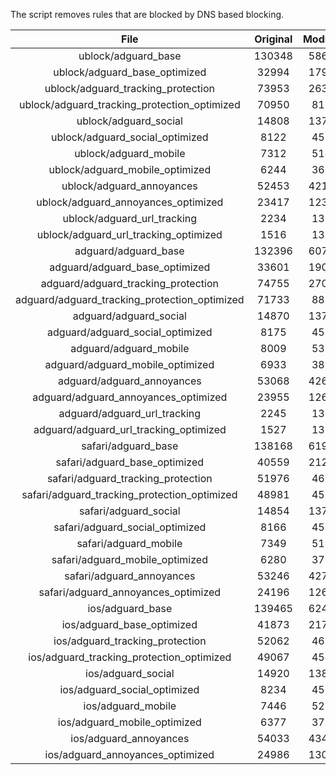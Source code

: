 The script removes rules that are blocked by DNS based blocking.


| File | Original | Modified |
|:----:|:-----:|:-----:|
| ublock/adguard_base | 130348 | 58631 |
| ublock/adguard_base_optimized | 32994 | 17969 |
| ublock/adguard_tracking_protection | 73953 | 26347 |
| ublock/adguard_tracking_protection_optimized | 70950 | 8166 |
| ublock/adguard_social | 14808 | 13726 |
| ublock/adguard_social_optimized | 8122 | 4527 |
| ublock/adguard_mobile | 7312 | 5148 |
| ublock/adguard_mobile_optimized | 6244 | 3679 |
| ublock/adguard_annoyances | 52453 | 42168 |
| ublock/adguard_annoyances_optimized | 23417 | 12306 |
| ublock/adguard_url_tracking | 2234 | 1358 |
| ublock/adguard_url_tracking_optimized | 1516 | 1355 |
| adguard/adguard_base | 132396 | 60722 |
| adguard/adguard_base_optimized | 33601 | 19001 |
| adguard/adguard_tracking_protection | 74755 | 27090 |
| adguard/adguard_tracking_protection_optimized | 71733 | 8893 |
| adguard/adguard_social | 14870 | 13790 |
| adguard/adguard_social_optimized | 8175 | 4577 |
| adguard/adguard_mobile | 8009 | 5335 |
| adguard/adguard_mobile_optimized | 6933 | 3859 |
| adguard/adguard_annoyances | 53068 | 42695 |
| adguard/adguard_annoyances_optimized | 23955 | 12604 |
| adguard/adguard_url_tracking | 2245 | 1367 |
| adguard/adguard_url_tracking_optimized | 1527 | 1364 |
| safari/adguard_base | 138168 | 61923 |
| safari/adguard_base_optimized | 40559 | 21286 |
| safari/adguard_tracking_protection | 51976 | 4686 |
| safari/adguard_tracking_protection_optimized | 48981 | 4534 |
| safari/adguard_social | 14854 | 13771 |
| safari/adguard_social_optimized | 8166 | 4561 |
| safari/adguard_mobile | 7349 | 5190 |
| safari/adguard_mobile_optimized | 6280 | 3715 |
| safari/adguard_annoyances | 53246 | 42795 |
| safari/adguard_annoyances_optimized | 24196 | 12680 |
| ios/adguard_base | 139465 | 62431 |
| ios/adguard_base_optimized | 41873 | 21791 |
| ios/adguard_tracking_protection | 52062 | 4696 |
| ios/adguard_tracking_protection_optimized | 49067 | 4544 |
| ios/adguard_social | 14920 | 13810 |
| ios/adguard_social_optimized | 8234 | 4582 |
| ios/adguard_mobile | 7446 | 5235 |
| ios/adguard_mobile_optimized | 6377 | 3757 |
| ios/adguard_annoyances | 54033 | 43467 |
| ios/adguard_annoyances_optimized | 24986 | 13008 |